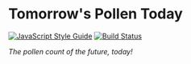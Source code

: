 # Tomorrow's Pollen Today
[![JavaScript Style Guide](https://img.shields.io/badge/code%20style-standard-brightgreen.svg)](http://standardjs.com/)
[![Build Status](https://travis-ci.org/goibon/tomorrows-pollen-today.svg?branch=master)](https://travis-ci.org/goibon/tomorrows-pollen-today)

_The pollen count of the future, today!_
